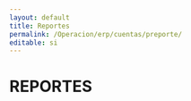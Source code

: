 ```yaml
---
layout: default
title: Reportes
permalink: /Operacion/erp/cuentas/preporte/
editable: si
---
```


# REPORTES

